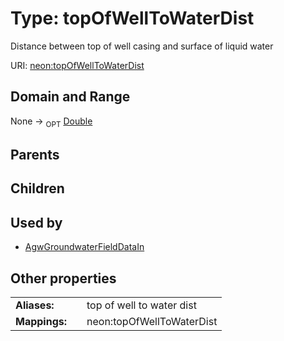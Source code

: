 
# Type: topOfWellToWaterDist


Distance between top of well casing and surface of liquid water

URI: [neon:topOfWellToWaterDist](https://data.neonscience.org/topOfWellToWaterDist)


## Domain and Range

None ->  <sub>OPT</sub> [Double](types/Double.md)

## Parents


## Children


## Used by

 * [AgwGroundwaterFieldDataIn](AgwGroundwaterFieldDataIn.md)

## Other properties

|  |  |  |
| --- | --- | --- |
| **Aliases:** | | top of well to water dist |
| **Mappings:** | | neon:topOfWellToWaterDist |

